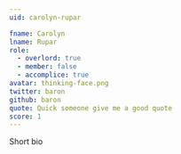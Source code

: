 ```yaml
---
uid: carolyn-rupar

fname: Carolyn
lname: Rupar
role:
  - overlord: true
  - member: false
  - accomplice: true
avatar: thinking-face.png
twitter: baron
github: baron
quote: Quick someone give me a good quote
score: 1
---
```


Short bio
